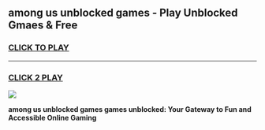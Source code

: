 
## among us unblocked games - Play Unblocked Gmaes & Free
<h3>
<a href="https://premium.freeplayer.one?title=among_us_unblocked_games&ref=20F">CLICK TO PLAY</a></h3>
<hr>

<h3>
<a href="https://premium.freeplayer.one?title=among_us_unblocked_games&ref=20F">CLICK 2 PLAY</a>
  
</h3>

<a href="https://premium.freeplayer.one?title=among_us_unblocked_games&ref=20F/"><img src="https://clearcache.store/games.png"></a>


**among us unblocked games games unblocked: Your Gateway to Fun and Accessible Online Gaming**
